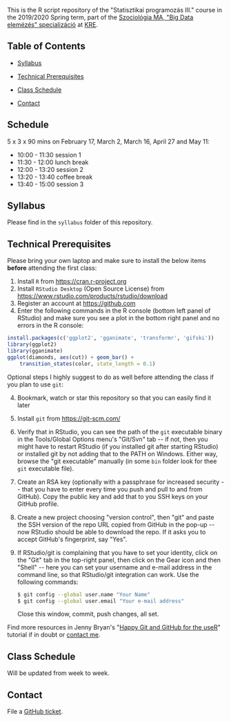 This is the R script repository of the "Statisztikai programozás III." course in the 2019/2020 Spring term, part of the [Szociológia MA, "Big Data elemézés" specializáció](https://btk.kre.hu/index.php/szociologia-ma) at [KRE](http://www.kre.hu/english). 

## Table of Contents

* [Syllabus](https://github.com/daroczig/KRE-stat-prog-3#syllabus)
* [Technical Prerequisites](https://github.com/daroczig/KRE-stat-prog-3#technical-prerequisites)
* [Class Schedule](https://github.com/daroczig/KRE-stat-prog-3#class-schedule)

* [Contact](https://github.com/daroczig/KRE-stat-prog-3#contacts)

## Schedule

5 x 3 x 90 mins on February 17, March 2, March 16, April 27 and May 11:

* 10:00 - 11:30 session 1
* 11:30 - 12:00 lunch break
* 12:00 - 13:20 session 2
* 13:20 - 13:40 coffee break
* 13:40 - 15:00 session 3

## Syllabus

Please find in the `syllabus` folder of this repository.

## Technical Prerequisites

Please bring your own laptop and make sure to install the below items **before** attending the first class:

1. Install `R` from https://cran.r-project.org
2. Install `RStudio Desktop` (Open Source License) from https://www.rstudio.com/products/rstudio/download
3. Register an account at https://github.com
4. Enter the following commands in the R console (bottom left panel of RStudio) and make sure you see a plot in the bottom right panel and no errors in the R console:

```r
install.packages(c('ggplot2', 'gganimate', 'transformr', 'gifski'))
library(ggplot2)
library(gganimate)
ggplot(diamonds, aes(cut)) + geom_bar() +
    transition_states(color, state_length = 0.1)
```

Optional steps I highly suggest to do as well before attending the class if you plan to use `git`:

4. Bookmark, watch or star this repository so that you can easily find it later
5. Install `git` from https://git-scm.com/
6. Verify that in RStudio, you can see the path of the `git` executable binary in the Tools/Global Options menu's "Git/Svn" tab -- if not, then you might have to restart RStudio (if you installed git after starting RStudio) or installed git by not adding that to the PATH on Windows. Either way, browse the "git executable" manually (in some `bin` folder look for thee `git` executable file).
7. Create an RSA key (optionally with a passphrase for increased security -- that you have to enter every time you push and pull to and from GitHub). Copy the public key and add that to you SSH keys on your GitHub profile.
8. Create a new project choosing "version control", then "git" and paste the SSH version of the repo URL copied from GitHub in the pop-up -- now RStudio should be able to download the repo. If it asks you to accept GitHub's fingerprint, say "Yes".
9. If RStudio/git is complaining that you have to set your identity, click on the "Git" tab in the top-right panel, then click on the Gear icon and then "Shell" -- here you can set your username and e-mail address in the command line, so that RStudio/git integration can work. Use the following commands:

    ```sh
    $ git config --global user.name "Your Name"
    $ git config --global user.email "Your e-mail address"
    ```
    Close this window, commit, push changes, all set.

Find more resources in Jenny Bryan's "[Happy Git and GitHub for the useR](http://happygitwithr.com/)" tutorial if in doubt or [contact me](#contact).

## Class Schedule

Will be updated from week to week.

## Contact

File a [GitHub ticket](https://github.com/daroczig/KRE-stat-prog-3/issues).
